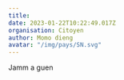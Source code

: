 ```yaml
---
title: 
date: 2023-01-22T10:22:49.017Z
organisation: Citoyen
author: Momo dieng
avatar: "/img/pays/SN.svg"
---
```


Jamm a guen